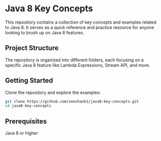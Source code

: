 # Java 8 Key Concepts

This repository contains a collection of key concepts and examples related to Java 8. It serves as a quick reference and practice resource for anyone looking to brush up on Java 8 features.

## Project Structure

The repository is organized into different folders, each focusing on a specific Java 8 feature like Lambda Expressions, Stream API, and more.

## Getting Started

Clone the repository and explore the examples:

```bash
git clone https://github.com/zeeshank1/java8-key-concepts.git
cd java8-key-concepts
```

## Prerequisites

Java 8 or higher
